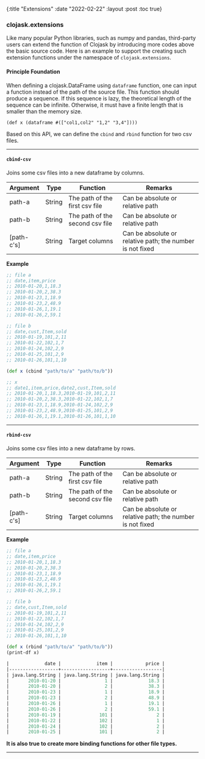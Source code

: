 {:title "Extensions" 
:date "2022-02-22"
:layout :post
:toc true}

### clojask.extensions

Like many popular Python libraries, such as numpy and pandas, third-party users can extend the function of Clojask by introducing more codes above the basic source code. Here is an example to support the creating such extension functions under the namespace of `clojask.extensions`. 


#### Principle Foundation

When defining a clojask.DataFrame using `dataframe` function, one can input a function instead of the path of the source file. This function should produce a sequence. If this sequence is lazy, the theoretical length of the sequence can be infinite. Otherwise, it must have a finite length that is smaller than the memory size.

```
(def x (dataframe #(["col1,col2" "1,2" "3,4"])))
```

Based on this API, we can define the `cbind` and `rbind` function for two csv files.

--- 

#### `cbind-csv`

Joins some csv files into a new dataframe by columns.

| Argument   | Type   | Function                        | Remarks                                                   |
| ---------- | ------ | ------------------------------- | --------------------------------------------------------- |
| path-a     | String | The path of the first csv file  | Can be absolute or relative path                          |
| path-b     | String | The path of the second csv file | Can be absolute or relative path                          |
| [path-c's] | String | Target columns                  | Can be absolute or relative path; the number is not fixed |

**Example**

```clojure
;; file a
;; date,item,price
;; 2010-01-20,1,18.3
;; 2010-01-20,2,38.3
;; 2010-01-23,1,18.9
;; 2010-01-23,2,48.9
;; 2010-01-26,1,19.1
;; 2010-01-26,2,59.1

;; file b
;; date,cust,Item,sold
;; 2010-01-19,101,2,11
;; 2010-01-22,102,1,7
;; 2010-01-24,102,2,9
;; 2010-01-25,101,2,9
;; 2010-01-26,101,1,10

(def x (cbind "path/to/a" "path/to/b"))

;; x
;; date1,item,price,date2,cust,Item,sold
;; 2010-01-20,1,18.3,2010-01-19,101,2,11
;; 2010-01-20,2,38.3,2010-01-22,102,1,7
;; 2010-01-23,1,18.9,2010-01-24,102,2,9
;; 2010-01-23,2,48.9,2010-01-25,101,2,9
;; 2010-01-26,1,19.1,2010-01-26,101,1,10
```

--- 

#### `rbind-csv`

Joins some csv files into a new dataframe by rows.

| Argument   | Type   | Function                        | Remarks                                                   |
| ---------- | ------ | ------------------------------- | --------------------------------------------------------- |
| path-a     | String | The path of the first csv file  | Can be absolute or relative path                          |
| path-b     | String | The path of the second csv file | Can be absolute or relative path                          |
| [path-c's] | String | Target columns                  | Can be absolute or relative path; the number is not fixed |

**Example**

```clojure
;; file a
;; date,item,price
;; 2010-01-20,1,18.3
;; 2010-01-20,2,38.3
;; 2010-01-23,1,18.9
;; 2010-01-23,2,48.9
;; 2010-01-26,1,19.1
;; 2010-01-26,2,59.1

;; file b
;; date,cust,Item,sold
;; 2010-01-19,101,2,11
;; 2010-01-22,102,1,7
;; 2010-01-24,102,2,9
;; 2010-01-25,101,2,9
;; 2010-01-26,101,1,10

(def x (rbind "path/to/a" "path/to/b"))
(print-df x)

|             date |             item |            price |
|------------------+------------------+------------------|
| java.lang.String | java.lang.String | java.lang.String |
|       2010-01-20 |                1 |             18.3 |
|       2010-01-20 |                2 |             38.3 |
|       2010-01-23 |                1 |             18.9 |
|       2010-01-23 |                2 |             48.9 |
|       2010-01-26 |                1 |             19.1 |
|       2010-01-26 |                2 |             59.1 |
|       2010-01-19 |              101 |                2 |
|       2010-01-22 |              102 |                1 |
|       2010-01-24 |              102 |                2 |
|       2010-01-25 |              101 |                2 |
```

**It is also true to create more binding functions for other file types.**

--- 


